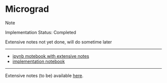 # Micrograd

> [!Note]
> Implementation Status: Completed

Extensive notes not yet done, will do sometime later

---

- [ipynb motebook with extensive notes](https://github.com/idosumit/micrograd/blob/main/notebook.ipynb)
- [implementation notebook](https://github.com/idosumit/micrograd/blob/main/implementation.ipynb)

---

Extensive notes (to be) available [here](https://notes.idosumit.com/ai/Karpathy's-NN-from-Zero/micrograd/Micrograd-Notes).
